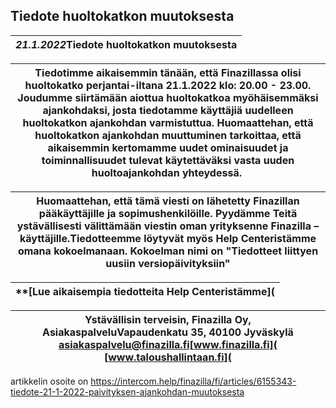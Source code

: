 ## Tiedote huoltokatkon muutoksesta

| *21.1.2022***Tiedote huoltokatkon muutoksesta** |
| --- |

| Tiedotimme aikaisemmin tänään, että Finazillassa olisi huoltokatko perjantai-iltana 21.1.2022 klo: 20.00 - 23.00. Joudumme siirtämään aiottua huoltokatkoa myöhäisemmäksi ajankohdaksi, josta tiedotamme käyttäjiä uudelleen huoltokatkon ajankohdan varmistuttua. ​Huomaattehan, että huoltokatkon ajankohdan muuttuminen tarkoittaa, että aikaisemmin kertomamme uudet ominaisuudet ja toiminnallisuudet tulevat käytettäväksi vasta uuden huoltoajankohdan yhteydessä. ​ |
| --- |

| Huomaattehan, että tämä viesti on lähetetty Finazillan pääkäyttäjille ja sopimushenkilöille. Pyydämme Teitä ystävällisesti välittämään viestin oman yrityksenne Finazilla – käyttäjille.​Tiedotteemme löytyvät myös Help Centeristämme omana kokoelmanaan. Kokoelman nimi on "Tiedotteet liittyen uusiin versiopäivityksiin"​ |
| --- |

| **[Lue aikaisempia tiedotteita Help Centeristämme]( |
| --- |

| Ystävällisin terveisin,​ Finazilla Oy, AsiakaspalveluVapaudenkatu 35, 40100 Jyväskylä​[asiakaspalvelu@finazilla.fi](mailto:asiakaspalvelu@finazilla.fi)​[www.finazilla.fi]( [www.taloushallintaan.fi]( |
| --- |



artikkelin osoite on https://intercom.help/finazilla/fi/articles/6155343-tiedote-21-1-2022-paivityksen-ajankohdan-muutoksesta

